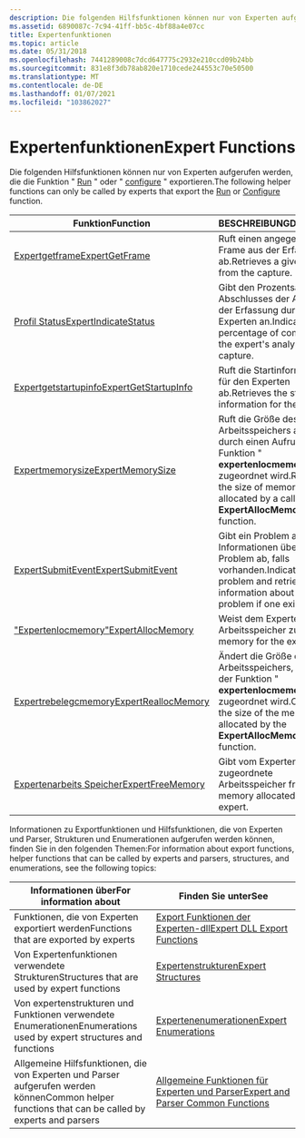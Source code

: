 ```yaml
---
description: Die folgenden Hilfsfunktionen können nur von Experten aufgerufen werden, die die Funktion "Run" oder "configure" exportieren.
ms.assetid: 6890087c-7c94-41ff-bb5c-4bf88a4e07cc
title: Expertenfunktionen
ms.topic: article
ms.date: 05/31/2018
ms.openlocfilehash: 7441289008c7dcd647775c2932e210ccd09b24bb
ms.sourcegitcommit: 831e8f3db78ab820e1710cede244553c70e50500
ms.translationtype: MT
ms.contentlocale: de-DE
ms.lasthandoff: 01/07/2021
ms.locfileid: "103862027"
---
```

# <a name="expert-functions"></a><span data-ttu-id="52dcc-103">Expertenfunktionen</span><span class="sxs-lookup"><span data-stu-id="52dcc-103">Expert Functions</span></span>

<span data-ttu-id="52dcc-104">Die folgenden Hilfsfunktionen können nur von Experten aufgerufen werden, die die Funktion " [Run](run.md) " oder " [configure](configure.md) " exportieren.</span><span class="sxs-lookup"><span data-stu-id="52dcc-104">The following helper functions can only be called by experts that export the [Run](run.md) or [Configure](configure.md) function.</span></span>



| <span data-ttu-id="52dcc-105">Funktion</span><span class="sxs-lookup"><span data-stu-id="52dcc-105">Function</span></span>                                         | <span data-ttu-id="52dcc-106">BESCHREIBUNG</span><span class="sxs-lookup"><span data-stu-id="52dcc-106">Description</span></span>                                                                             |
|--------------------------------------------------|-----------------------------------------------------------------------------------------|
| [<span data-ttu-id="52dcc-107">Expertgetframe</span><span class="sxs-lookup"><span data-stu-id="52dcc-107">ExpertGetFrame</span></span>](expertgetframe.md)             | <span data-ttu-id="52dcc-108">Ruft einen angegebenen Frame aus der Erfassung ab.</span><span class="sxs-lookup"><span data-stu-id="52dcc-108">Retrieves a given frame from the capture.</span></span>                                               |
| [<span data-ttu-id="52dcc-109">Profil Status</span><span class="sxs-lookup"><span data-stu-id="52dcc-109">ExpertIndicateStatus</span></span>](expertindicatestatus.md) | <span data-ttu-id="52dcc-110">Gibt den Prozentsatz des Abschlusses der Analyse der Erfassung durch den Experten an.</span><span class="sxs-lookup"><span data-stu-id="52dcc-110">Indicates the percentage of completion of the expert's analysis of capture.</span></span>             |
| [<span data-ttu-id="52dcc-111">Expertgetstartupinfo</span><span class="sxs-lookup"><span data-stu-id="52dcc-111">ExpertGetStartupInfo</span></span>](expertgetstartupinfo.md) | <span data-ttu-id="52dcc-112">Ruft die Startinformationen für den Experten ab.</span><span class="sxs-lookup"><span data-stu-id="52dcc-112">Retrieves the startup information for the expert.</span></span>                                       |
| [<span data-ttu-id="52dcc-113">Expertmemorysize</span><span class="sxs-lookup"><span data-stu-id="52dcc-113">ExpertMemorySize</span></span>](expertmemorysize.md)         | <span data-ttu-id="52dcc-114">Ruft die Größe des Arbeitsspeichers ab, der durch einen Aufrufe der Funktion " **expertenlocmemory** " zugeordnet wird.</span><span class="sxs-lookup"><span data-stu-id="52dcc-114">Retrieves the size of memory allocated by a call to the **ExpertAllocMemory** function.</span></span> |
| [<span data-ttu-id="52dcc-115">ExpertSubmitEvent</span><span class="sxs-lookup"><span data-stu-id="52dcc-115">ExpertSubmitEvent</span></span>](expertsubmitevent.md)       | <span data-ttu-id="52dcc-116">Gibt ein Problem an und ruft Informationen über das Problem ab, falls vorhanden.</span><span class="sxs-lookup"><span data-stu-id="52dcc-116">Indicates a problem and retrieves information about the problem if one exists.</span></span>          |
| [<span data-ttu-id="52dcc-117">"Expertenlocmemory"</span><span class="sxs-lookup"><span data-stu-id="52dcc-117">ExpertAllocMemory</span></span>](expertallocmemory.md)       | <span data-ttu-id="52dcc-118">Weist dem Experten Arbeitsspeicher zu.</span><span class="sxs-lookup"><span data-stu-id="52dcc-118">Allocates memory for the expert.</span></span>                                                        |
| [<span data-ttu-id="52dcc-119">Expertrebelegcmemory</span><span class="sxs-lookup"><span data-stu-id="52dcc-119">ExpertReallocMemory</span></span>](expertreallocmemory.md)   | <span data-ttu-id="52dcc-120">Ändert die Größe des Arbeitsspeichers, der von der Funktion " **expertenlocmemory** " zugeordnet wird.</span><span class="sxs-lookup"><span data-stu-id="52dcc-120">Changes the size of the memory allocated by the **ExpertAllocMemory** function.</span></span>         |
| [<span data-ttu-id="52dcc-121">Expertenarbeits Speicher</span><span class="sxs-lookup"><span data-stu-id="52dcc-121">ExpertFreeMemory</span></span>](expertfreememory.md)         | <span data-ttu-id="52dcc-122">Gibt vom Experten zugeordnete Arbeitsspeicher frei.</span><span class="sxs-lookup"><span data-stu-id="52dcc-122">Frees memory allocated by the expert.</span></span>                                                   |



 

<span data-ttu-id="52dcc-123">Informationen zu Exportfunktionen und Hilfsfunktionen, die von Experten und Parser, Strukturen und Enumerationen aufgerufen werden können, finden Sie in den folgenden Themen:</span><span class="sxs-lookup"><span data-stu-id="52dcc-123">For information about export functions, helper functions that can be called by experts and parsers, structures, and enumerations, see the following topics:</span></span>



| <span data-ttu-id="52dcc-124">Informationen über</span><span class="sxs-lookup"><span data-stu-id="52dcc-124">For information about</span></span>                                             | <span data-ttu-id="52dcc-125">Finden Sie unter</span><span class="sxs-lookup"><span data-stu-id="52dcc-125">See</span></span>                                                                          |
|-------------------------------------------------------------------|------------------------------------------------------------------------------|
| <span data-ttu-id="52dcc-126">Funktionen, die von Experten exportiert werden</span><span class="sxs-lookup"><span data-stu-id="52dcc-126">Functions that are exported by experts</span></span>                            | [<span data-ttu-id="52dcc-127">Export Funktionen der Experten-dll</span><span class="sxs-lookup"><span data-stu-id="52dcc-127">Expert DLL Export Functions</span></span>](expert-dll-export-functions.md)               |
| <span data-ttu-id="52dcc-128">Von Expertenfunktionen verwendete Strukturen</span><span class="sxs-lookup"><span data-stu-id="52dcc-128">Structures that are used by expert functions</span></span>                      | [<span data-ttu-id="52dcc-129">Expertenstrukturen</span><span class="sxs-lookup"><span data-stu-id="52dcc-129">Expert Structures</span></span>](expert-structures.md)                                   |
| <span data-ttu-id="52dcc-130">Von expertenstrukturen und Funktionen verwendete Enumerationen</span><span class="sxs-lookup"><span data-stu-id="52dcc-130">Enumerations used by expert structures and functions</span></span>              | [<span data-ttu-id="52dcc-131">Expertenenumerationen</span><span class="sxs-lookup"><span data-stu-id="52dcc-131">Expert Enumerations</span></span>](expert-enumerations.md)                               |
| <span data-ttu-id="52dcc-132">Allgemeine Hilfsfunktionen, die von Experten und Parser aufgerufen werden können</span><span class="sxs-lookup"><span data-stu-id="52dcc-132">Common helper functions that can be called by experts and parsers</span></span> | [<span data-ttu-id="52dcc-133">Allgemeine Funktionen für Experten und Parser</span><span class="sxs-lookup"><span data-stu-id="52dcc-133">Expert and Parser Common Functions</span></span>](expert-and-parser-common-functions.md) |



 

 

 



